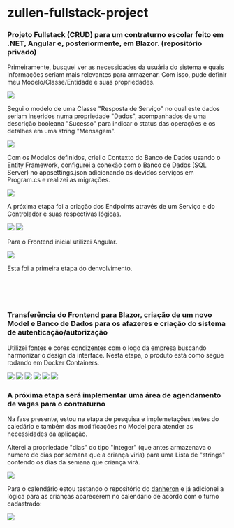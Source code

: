 # zullen-fullstack-project
<h3>Projeto Fullstack (CRUD) para um contraturno escolar feito em .NET, Angular e, posteriormente, em Blazor. (repositório privado)</h3>

Primeiramente, busquei ver as necessidades da usuária do sistema e quais informações seriam mais relevantes para armazenar. Com isso, pude definir meu Modelo/Classe/Entidade e suas propriedades.

<img src="models.jpg">

Segui o modelo de uma Classe "Resposta de Serviço" no qual este dados seriam inseridos numa propriedade "Dados", acompanhados de uma descrição booleana "Sucesso" para indicar o status das operações e os detalhes em uma string "Mensagem". 

<img src="response.jpg">

Com os Modelos definidos, criei o Contexto do Banco de Dados usando o Entity Framework, configurei a conexão com o Banco de Dados (SQL Server) no appsettings.json adicionando os devidos serviços em Program.cs e realizei as migrações.

<img src="dbContext.jpg">

A próxima etapa foi a criação dos Endpoints através de um Serviço e do Controlador e suas respectivas lógicas.

<img src="controller.jpg">

<img src="api.jpg">

Para o Frontend inicial utilizei Angular.

<img src="angular.jpg">

Esta foi a primeira etapa do denvolvimento.

<br><br><br>

<h3>Transferência do Frontend para Blazor, criação de um novo Model e Banco de Dados para os afazeres e criação do sistema de autenticação/autorização</h3>

Utilizei fontes e cores condizentes com o logo da empresa buscando harmonizar o design da interface. Nesta etapa, o produto está como segue rodando em Docker Containers.

<img src="blazor-login.jpg">

<img src="home.jpg">

<img src="adicionar.jpg">

<img src="detalhes.jpg">

<img src="editar.jpg">

<img src="todo.gif">

<h3>A próxima etapa será implementar uma área de agendamento de vagas para o contraturno</h3>

Na fase presente, estou na etapa de pesquisa e implemetações testes do caledário e também das modificações no Model para atender as necessidades da aplicação.

Alterei a propriedade "dias" do tipo "integer" (que antes armazenava o numero de dias por semana que a criança viria) para uma Lista de "strings" contendo os dias da semana que criança virá.

<img src="diasDaSemana.jpg">

Para o calendário estou testando o repositório do <a href="https://github.com/danheron/Heron.MudCalendar/">danheron</a> e já adicionei a lógica para as crianças aparecerem no calendário de acordo com o turno cadastrado:

<img src="calendario.jpg">







